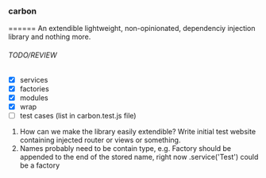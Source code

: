 ### carbon
======
An extendible lightweight, non-opinionated, dependenciy injection library and nothing more.


###### TODO/REVIEW
- [x] services
- [x] factories
- [x] modules
- [x] wrap
- [ ] test cases (list in carbon.test.js file)

1. How can we make the library easily extendible?  Write initial test website containing injected router or views or something.
2. Names probably need to be contain type, e.g. Factory should be appended to the end of the stored name, right now .service('Test') could be a factory
